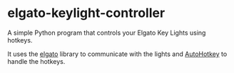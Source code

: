 # elgato-keylight-controller

A simple Python program that controls your Elgato Key Lights using hotkeys.

It uses the [elgato](https://github.com/elgato/elgato-python) library to communicate with the lights and [AutoHotkey](https://www.autohotkey.com/) to handle the hotkeys.
